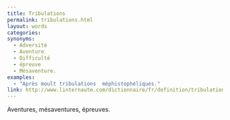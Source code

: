 ```yaml
---
title: Tribulations
permalink: tribulations.html
layout: words
categories:
synonyms:
  - Adversité
  - Aventure
  - Difficulté
  - épreuve
  - Mésaventure.
examples:
  - "Après moult tribulations  méphistophéliques."
link: http://www.linternaute.com/dictionnaire/fr/definition/tribulations/
---
```


Aventures, mésaventures, épreuves.

